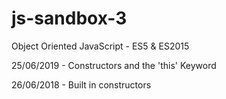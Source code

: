 # js-sandbox-3
Object Oriented JavaScript - ES5 &amp; ES2015

25/06/2019 - Constructors and the 'this' Keyword

26/06/2018 - Built in constructors
